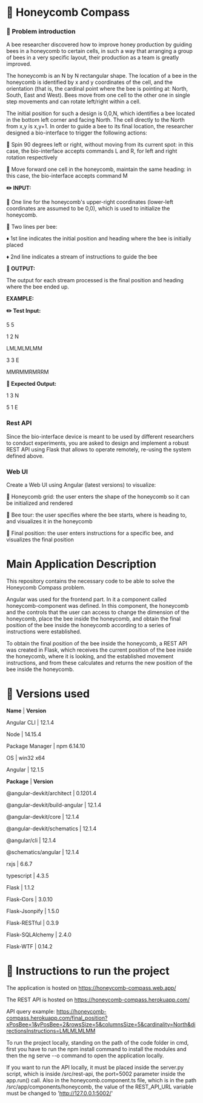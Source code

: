 # :honeybee: Honeycomb Compass
### :page_with_curl: Problem introduction

A bee researcher discovered how to improve honey production by guiding bees in a honeycomb to certain cells, in such a way that arranging a group of bees in a very specific layout, their production as a team is greatly improved.

The honeycomb is an N by N rectangular shape. The location of a bee in the honeycomb is identified by x and y coordinates of the cell, and the orientation (that is, the cardinal point where the bee is pointing at: North, South, East and West). Bees move from one cell to the other one in single step movements and can rotate left/right within a cell.

The initial position for such a design is 0,0,N, which identifies a bee located in the bottom left corner and facing North. The cell directly to the North from x,y is x,y+1.
In order to guide a bee to its final location, the researcher designed a bio-interface to trigger the following actions:

:small_blue_diamond: Spin 90 degrees left or right, without moving from its current spot: in this case, the bio-interface accepts commands L and R, for left and right rotation respectively

:small_blue_diamond: Move forward one cell in the honeycomb, maintain the same heading: in this case, the bio-interface accepts command M

**:pencil2: INPUT:**

:small_blue_diamond: One line for the honeycomb's upper-right coordinates (lower-left coordinates are assumed to be 0,0), which is used to initialize the honeycomb.

:small_blue_diamond: Two lines per bee:

:diamonds: 1st line indicates the initial position and heading where the bee is initially placed

:diamonds: 2nd line indicates a stream of instructions to guide the bee

**:pencil: OUTPUT:**

The output for each stream processed is the final position and heading where the bee ended up.
 
**EXAMPLE:**
 
**:pencil2: Test Input:**
 
5 5

1 2 N

LMLMLMLMM

3 3 E

MMRMMRMRRM
 
**:pencil: Expected Output:**
 
1 3 N

5 1 E

### Rest API
Since the bio-interface device is meant to be used by different researchers to conduct experiments, you are asked to design and implement a robust REST API using Flask that allows to operate remotely, re-using the system defined above.
 
### Web UI
Create a Web UI using Angular (latest versions) to visualize:

:small_blue_diamond: Honeycomb grid: the user enters the shape of the honeycomb so it can be initialized and rendered

:small_blue_diamond: Bee tour: the user specifies where the bee starts, where is heading to, and visualizes it in the honeycomb

:small_blue_diamond: Final position: the user enters instructions for a specific bee, and visualizes the final position

# Main Application Description
This repository contains the necessary code to be able to solve the Honeycomb Compass problem. 

Angular was used for the frontend part. In it a component called honeycomb-component was defined. In this component, the honeycomb and the controls that the user can access to change the dimension of the honeycomb, place the bee inside the honeycomb, and obtain the final position of the bee inside the honeycomb according to a series of instructions were established.

To obtain the final position of the bee inside the honeycomb, a REST API was created in Flask, which receives the current position of the bee inside the honeycomb, where it is looking, and the established movement instructions, and from these calculates and returns the new position of the bee inside the honeycomb. 

# :hammer: Versions used
**Name**           |      **Version**

Angular CLI        |      12.1.4

Node               |      14.15.4

Package Manager    |    npm 6.14.10

OS                 |     win32 x64

Angular            |      12.1.5
 

**Package**                      |               **Version**

@angular-devkit/architect        |               0.1201.4

@angular-devkit/build-angular    |               12.1.4

@angular-devkit/core             |               12.1.4

@angular-devkit/schematics       |               12.1.4

@angular/cli                     |               12.1.4

@schematics/angular              |               12.1.4

rxjs                             |               6.6.7

typescript                       |               4.3.5

Flask                            |               1.1.2

Flask-Cors                       |               3.0.10

Flask-Jsonpify                   |               1.5.0

Flask-RESTful                    |               0.3.9

Flask-SQLAlchemy                 |               2.4.0

Flask-WTF                        |               0.14.2

# :link: Instructions to run the project
The application is hosted on https://honeycomb-compass.web.app/ 

The REST API is hosted on https://honeycomb-compass.herokuapp.com/

API query example: https://honeycomb-compass.herokuapp.com/final_position?xPosBee=1&yPosBee=2&rowsSize=5&columnsSize=5&cardinality=North&directionsInstructions=LMLMLMLMM 

To run the project locally, standing on the path of the code folder in cmd, first you have to run the npm install command to install the modules and then the ng serve --o command to open the application locally.

If you want to run the API locally, it must be placed inside the server.py script, which is inside /src/rest-api, the port=5002 parameter inside the app.run() call. Also in the honeycomb.component.ts file, which is in the path /src/app/components/honeycomb, the value of the REST_API_URL variable must be changed to 'http://127.0.0.1:5002/'